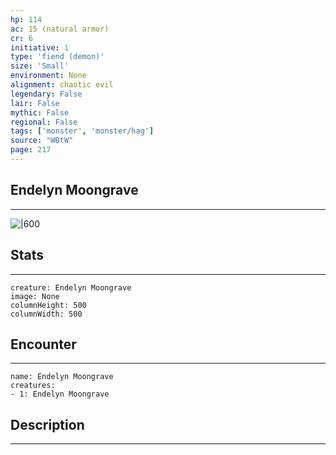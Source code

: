 ```yaml
---
hp: 114
ac: 15 (natural armor)
cr: 6
initiative: 1
type: 'fiend (demon)'    
size: 'Small'
environment: None
alignment: chaotic evil
legendary: False
lair: False
mythic: False
regional: False
tags: ['monster', 'monster/hag']
source: "WBtW"
page: 217
---
```


## Endelyn Moongrave
---

![|600](D:/Program%20Files/5e.tools/img/bestiary/WBtW/Endelyn%20Moongrave.jpg)

## Stats
---

```statblock
creature: Endelyn Moongrave
image: None
columnHeight: 500
columnWidth: 500
```

## Encounter
---

```encounter-table
name: Endelyn Moongrave
creatures:
- 1: Endelyn Moongrave
```

## Description
---




